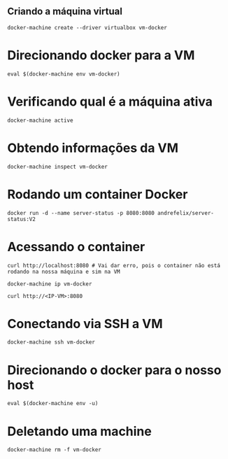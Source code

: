 ## Criando a máquina virtual

    docker-machine create --driver virtualbox vm-docker

# Direcionando docker para a VM

    eval $(docker-machine env vm-docker)

# Verificando qual é a máquina ativa

    docker-machine active

# Obtendo informações da VM

    docker-machine inspect vm-docker

# Rodando um container Docker

    docker run -d --name server-status -p 8080:8080 andrefelix/server-status:V2


# Acessando o container

    curl http://localhost:8080 # Vai dar erro, pois o container não está rodando na nossa máquina e sim na VM
    
    docker-machine ip vm-docker 

    curl http://<IP-VM>:8080


# Conectando via SSH a VM

    docker-machine ssh vm-docker

# Direcionando o docker para o nosso host

    eval $(docker-machine env -u)

# Deletando uma machine

    docker-machine rm -f vm-docker

